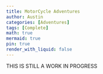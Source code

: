 ```yaml
---
title: MotorCycle Adventures
author: Austin
categories: [Adventures]
tags: [Complete]
math: true
mermaid: true
pin: true
render_with_liquid: false
---
```


THIS IS STILL A WORK IN PROGRESS